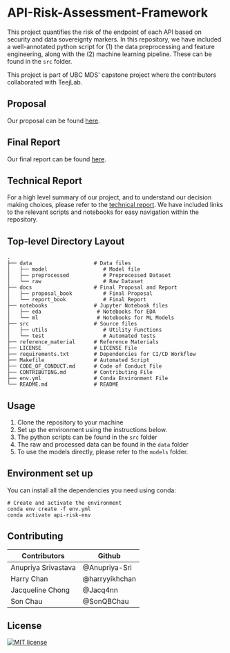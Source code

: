 # API-Risk-Assessment-Framework
This project quantifies the risk of the endpoint of each API based on security and data sovereignty markers. In this repository, we have included a well-annotated python script for (1) the data preprocessing and feature engineering, along with the (2) machine learning pipeline. These can be found in the `src` folder.

This project is part of UBC MDS' capstone project where the contributors collaborated with TeejLab.

## Proposal

Our proposal can be found [here](https://github.com/teejlab/API-Risk-Assessment-Framework/blob/main/docs/proposal_book/_build/pdf/book.pdf).

## Final Report
Our final report can be found [here](https://teejlab.github.io/API-Risk-Assessment-Framework/intro.html). 

## Technical Report
For a high level summary of our project, and to understand our decision making choices, please refer to the [technical report](https://github.com/teejlab/API-Risk-Assessment-Framework/blob/main/docs/technical_report.md).
We have included links to the relevant scripts and notebooks for easy navigation within the repository. 

## Top-level Directory Layout
    .
    ├── data                    # Data files
    │   ├── model                  # Model file
    │   ├── preprocessed           # Preprocessed Dataset
    │   └── raw                    # Raw Dataset
    ├── docs                    # Final Proposal and Report
    │   ├── proposal_book          # Final Proposal
    │   └── report_book            # Final Report
    ├── notebooks               # Jupyter Notebook files 
    │   ├── eda                  # Notebooks for EDA
    │   └── ml                   # Notebooks for ML Models
    ├── src                     # Source files
    │   ├── utils                  # Utility Functions
    │   └── test                   # Automated tests
    ├── reference_material      # Reference Materials
    ├── LICENSE                 # LICENSE File
    ├── requirements.txt        # Dependencies for CI/CD Workflow
    ├── Makefile                # Automated Script
    ├── CODE_OF_CONDUCT.md      # Code of Conduct File
    ├── CONTRIBUTING.md         # Contributing File
    ├── env.yml                 # Conda Environment File
    └── README.md               # README

## Usage
1. Clone the repository to your machine
2. Set up the environment using the instructions below.
3. The python scripts can be found in the `src` folder
4. The raw and processed data can be found in the `data` folder
5. To use the models directly, please refer to the `models` folder.

## Environment set up
You can install all the dependencies you need using conda:
```
# Create and activate the environment
conda env create -f env.yml
conda activate api-risk-env
```
## Contributing

| Contributors         | Github                |
|----------------------|-----------------------|
| Anupriya Srivastava  | \@Anupriya-Sri        |
| Harry Chan           | \@harryyikhchan       |
| Jacqueline Chong     | \@Jacq4nn             |
| Son Chau             | \@SonQBChau           |

## License
[![MIT license](https://img.shields.io/badge/License-MIT-blue.svg)](https://github.com/teejlab/API-Risk-Assessment-Framework/blob/readme/LICENSE)